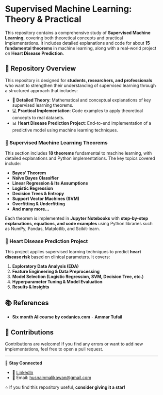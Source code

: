 # Supervised Machine Learning: Theory & Practical  

This repository contains a comprehensive study of **Supervised Machine Learning**, covering both theoretical concepts and practical implementations. It includes detailed explanations and code for about **15 fundamental theorems** in machine learning, along with a real-world project on **Heart Disease Prediction**.

## 📌 Repository Overview  

This repository is designed for **students, researchers, and professionals** who want to strengthen their understanding of supervised learning through a structured approach that includes:  

- 📖 **Detailed Theory**: Mathematical and conceptual explanations of key supervised learning theorems.  
- 💻 **Practical Implementation**: Code examples to apply theoretical concepts to real datasets.  
- 📊 **Heart Disease Prediction Project**: End-to-end implementation of a predictive model using machine learning techniques.  

### 🔢 Supervised Machine Learning Theorems  

This section includes **18 theorems** fundamental to machine learning, with detailed explanations and Python implementations. The key topics covered include:  

- **Bayes’ Theorem**  
- **Naïve Bayes Classifier**  
- **Linear Regression & Its Assumptions**  
- **Logistic Regression**  
- **Decision Trees & Entropy**  
- **Support Vector Machines (SVM)**  
- **Overfitting & Underfitting**  
- **And many more...**  

Each theorem is implemented in **Jupyter Notebooks** with **step-by-step explanations, equations, and code examples** using Python libraries such as NumPy, Pandas, Matplotlib, and Scikit-learn.

### 🏥 Heart Disease Prediction Project  

This project applies supervised learning techniques to predict **heart disease risk** based on clinical parameters. It covers:  

1. **Exploratory Data Analysis (EDA)**  
2. **Feature Engineering & Data Preprocessing**  
3. **Model Selection (Logistic Regression, SVM, Decision Tree, etc.)**  
4. **Hyperparameter Tuning & Model Evaluation**  
5. **Results & Insights**  

## 📚 References  

- **Six month AI course by codanics.com** - **Ammar Tufail**  

## 👥 Contributions  

Contributions are welcome! If you find any errors or want to add new implementations, feel free to open a pull request.  

---

🔗 **Stay Connected**  
- 💼 [LinkedIn](https://www.linkedin.com/in/husnainmuhammad/)   
- 📧 Email: husnainmalikawan@gmail.com  

⭐ If you find this repository useful, **consider giving it a star!**  
